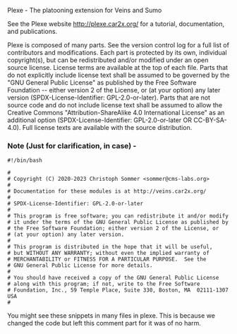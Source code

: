 
Plexe - The platooning extension for Veins and Sumo

See the Plexe website <http://plexe.car2x.org/> for a tutorial, documentation, and publications.

Plexe is composed of many parts. See the version control log for a full list of contributors and modifications. Each part is protected by its own, individual copyright(s), but can be redistributed and/or modified under an open source license. License terms are available at the top of each file. Parts that do not explicitly include license text shall be assumed to be governed by the "GNU General Public License" as published by the Free Software Foundation -- either version 2 of the License, or (at your option) any later version (SPDX-License-Identifier: GPL-2.0-or-later). Parts that are not source code and do not include license text shall be assumed to allow the Creative Commons "Attribution-ShareAlike 4.0 International License" as an additional option (SPDX-License-Identifier: GPL-2.0-or-later OR CC-BY-SA-4.0). Full license texts are available with the source distribution.

### Note (Just for clarification, in case) -  
```
#!/bin/bash

#
# Copyright (C) 2020-2023 Christoph Sommer <sommer@cms-labs.org>
#
# Documentation for these modules is at http://veins.car2x.org/
#
# SPDX-License-Identifier: GPL-2.0-or-later
#
# This program is free software; you can redistribute it and/or modify
# it under the terms of the GNU General Public License as published by
# the Free Software Foundation; either version 2 of the License, or
# (at your option) any later version.
#
# This program is distributed in the hope that it will be useful,
# but WITHOUT ANY WARRANTY; without even the implied warranty of
# MERCHANTABILITY or FITNESS FOR A PARTICULAR PURPOSE.  See the
# GNU General Public License for more details.
#
# You should have received a copy of the GNU General Public License
# along with this program; if not, write to the Free Software
# Foundation, Inc., 59 Temple Place, Suite 330, Boston, MA  02111-1307  USA
#
```

You might see these snippets in many files in plexe. This is because we changed the code but left this comment part for it was of no harm.
